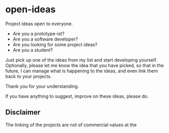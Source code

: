 # open-ideas
Project ideas open to everyone.

* Are you a prototype-ist?
* Are you a software developer?
* Are you looking for some project ideas?
* Are you a student?

Just pick up one of the ideas from my list and start developing yourself.
Optionally, please let me know the idea that you have picked, so that in the future, I can manage what is happening to the ideas, and even link them back to your projects.

Thank you for your understanding.

If you have anything to suggest, improve on these ideas, please do.

## Disclaimer
The linking of the projects are not of commercial values at the 